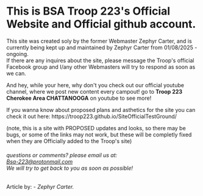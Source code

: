 # This is BSA Troop 223's Official Website and Official github account.
This site was created soly by the former Webmaster Zephyr Carter, and is currently being kept up and maintained by Zephyr Carter from 01/08/2025 - ongoing. <br>
If there are any inquires about the site, please message the Troop's official Facebook group and I/any other Webmasters will try to respond as soon as we can. <br>

And hey, while your here, why don't you check out our official youtube channel, where we post new content every campout! go to <strong>Troop 223 Cherokee Area CHATTANOOGA</strong> on youtube to see more!
<p>
If you wanna know about proposed plans and asthetics for the site you can check it out here: https://troop223.github.io/SiteOfficialTestGround/  
</p>

(note, this is a site with PROPOSED updates and looks, so there may be bugs, or some of the links may not work, but these will be completly fixed when they are Officially added to the Troop's site)
<br>
  <h6>
 questions or comments? please email us at:  <br>
<a href="mailto:Bsa-223@protonmail.com">Bsa-223@protonmail.com </a> 
 <br>
  We will try to get back to you as soon as possible!
  </h6>
  Article by: <em> - Zephyr Carter.</em>

